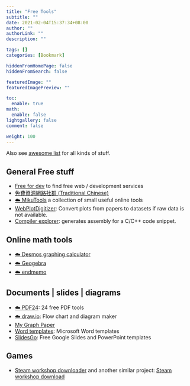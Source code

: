 ```yaml
---
title: "Free Tools"
subtitle: ""
date: 2021-02-04T15:37:34+08:00
author: ""
authorLink: ""
description: ""

tags: []
categories: [Bookmark]

hiddenFromHomePage: false
hiddenFromSearch: false

featuredImage: ""
featuredImagePreview: ""

toc:
  enable: true
math:
  enable: false
lightgallery: false
comment: false

weight: 100
---
```


Also see [awesome list](https://awesome.re/) for all kinds of stuff.

<!--more-->

## General Free stuff
- [Free for dev](https://free-for.dev/) to find free web / development services
- [免費資源網路社群 (Traditional Chinese)](https://free.com.tw/)
- [☁️ MikuTools](https://tools.miku.ac/) a collection of small useful online tools
- [WebPlotDigitizer](https://automeris.io/WebPlotDigitizer/): Convert plots from papers to datasets if raw data is not available.
- [Compiler explorer](https://godbolt.org/): generates assembly for a C/C++ code snippet.

## Online math tools
- [☁️ Desmos graphing calculator](https://www.desmos.com/calculator)
- [☁️ Geogebra](https://www.geogebra.org/?lang=en)
- [☁️ endmemo](http://www.endmemo.com/index.php)

## Documents | slides | diagrams
- [☁️ PDF24](https://tools.pdf24.org/en/): 24 free PDF tools
- [☁️ draw.io](https://www.draw.io/): Flow chart and diagram maker
- [My Graph Paper](https://www.mygraphpaper.com/)
- [Word templates](https://www.vertex42.com/WordTemplates/): Microsoft Word templates
- [SlidesGo](https://slidesgo.com/): Free Google Slides and PowerPoint templates

## Games
- [Steam workshop downloader](https://steamworkshopdownloader.io/) and another similar project: [Steam workshop download](http://steamworkshop.download/)
